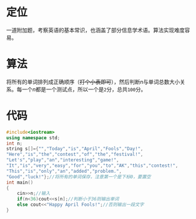 # 定位
一道附加题，考察英语的基本常识，也涵盖了部分信息学术语。算法实现难度容易。
# 算法
将所有的单词排列成正确顺序（~~打个小表即可~~），然后判断$n$与单词总数大小关系。每一个$n$都是一个测试点，所以一个是`2`分，总共`100`分。
# 代码
```cpp
#include<iostream>
using namespace std;
int n;
string s[]={"","Today","is","April","Fools","Day!",
"Here","is","the","contest","of","the","festival!",
"Let's","play","an","interesting","game!",
"It","is","very","easy","for","you","to","AK","this","contest!",
"This","is","only","an","added","problem.",
"Good","luck!"};//将所有的单词保存，注意第一个是下标0，要置空
int main()
{
    cin>>n;//输入
    if(n<36)cout<<s[n];//判断小于36则输出单词
    else cout<<"Happy April Fools!";//否则输出一段文字
}
```